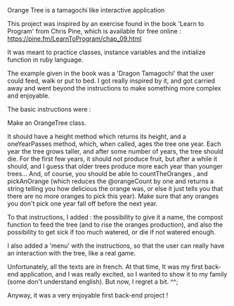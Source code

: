 Orange Tree is a tamagochi like interactive application

This project was inspired by an exercise found in the book 'Learn to Program' from Chris Pine, which is available for free online :
https://pine.fm/LearnToProgram/chap_09.html

It was meant to practice classes, instance variables and the initialize function in ruby language.

The example given in the book was a 'Dragon Tamagochi' that the user could feed, walk or put to bed.
I got really inspired by it, and got carried away and went beyond the instructions to make something more complex and enjoyable.

The basic instructions were :

Make an OrangeTree class. 

It should have a height method which returns its height, and a oneYearPasses method, which, when called, ages the tree one year. Each year the tree grows taller, and after some number of years, the tree should die. For the first few years, it should not produce fruit, but after a while it should, and I guess that older trees produce more each year than younger trees... And, of course, you should be able to countTheOranges , and pickAnOrange (which reduces the @orangeCount by one and returns a string telling you how delicious the orange was, or else it just tells you that there are no more oranges to pick this year). Make sure that any oranges you don't pick one year fall off before the next year. 

To that instructions, I added : the possibility to give it a name, the compost function to feed the tree (and to rise the oranges production), and also the possibility to get sick if too much watered, or die if not watered enough.

I also added a 'menu' with the instructions, so that the user can really have an interaction with the tree, like a real game.

Unfortunately, all the texts are in french. At that time, It was my first back-end application, and I was really excited, so I wanted to show it to my family (some don't understand english). 
But now, I regret a bit. ^^;

Anyway, it was a very enjoyable first back-end project !
